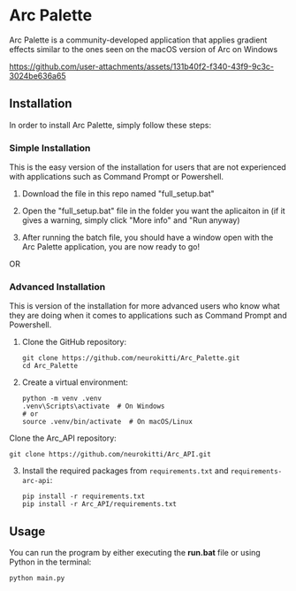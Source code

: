 # Arc Palette

Arc Palette is a community-developed application that applies gradient effects similar to the ones seen on the macOS version of Arc on Windows

https://github.com/user-attachments/assets/131b40f2-f340-43f9-9c3c-3024be636a65

## Installation

In order to install Arc Palette, simply follow these steps:

### Simple Installation
This is the easy version of the installation for users that are not experienced with applications such as Command Prompt or Powershell.

1. Download the file in this repo named "full_setup.bat"

2. Open the "full_setup.bat" file in the folder you want the aplicaiton in (if it gives a warning, simply click "More info" and "Run anyway)

3. After running the batch file, you should have a window open with the Arc Palette application, you are now ready to go!

OR

### Advanced Installation
This is version of the installation for more advanced users who know what they are doing when it comes to applications such as Command Prompt and Powershell.
   
1. Clone the GitHub repository:

    ```
    git clone https://github.com/neurokitti/Arc_Palette.git
    cd Arc_Palette
    ```

2. Create a virtual environment:

    ```
    python -m venv .venv
    .venv\Scripts\activate  # On Windows
    # or
    source .venv/bin/activate  # On macOS/Linux
    ```
 Clone the Arc_API repository:
   ```
   git clone https://github.com/neurokitti/Arc_API.git
   ```

3. Install the required packages from `requirements.txt` and `requirements-arc-api`:

    ```
    pip install -r requirements.txt
    pip install -r Arc_API/requirements.txt
    ```

## Usage

You can run the program by either executing the **run.bat** file or using Python in the terminal:

```bash
python main.py
```
